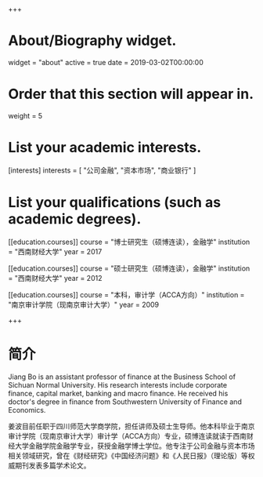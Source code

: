 +++
# About/Biography widget.
widget = "about"
active = true
date = 2019-03-02T00:00:00

# Order that this section will appear in.
weight = 5

# List your academic interests.
[interests]
  interests = [
    "公司金融",
    "资本市场",
    "商业银行"
  ]

# List your qualifications (such as academic degrees).
[[education.courses]]
  course = "博士研究生（硕博连读），金融学"
  institution = "西南财经大学"
  year = 2017

[[education.courses]]
  course = "硕士研究生（硕博连读），金融学"
  institution = "西南财经大学"
  year = 2012

[[education.courses]]
  course = "本科，审计学（ACCA方向）"
  institution = "南京审计学院（现南京审计大学）"
  year = 2009
 
+++

# 简介

Jiang Bo is an assistant professor of finance at the Business School of Sichuan Normal University. His research interests include corporate finance, capital market, banking and macro finance. He received his doctor's degree in finance from Southwestern University of Finance and Economics.

姜波目前任职于四川师范大学商学院，担任讲师及硕士生导师。他本科毕业于南京审计学院（现南京审计大学）审计学（ACCA方向）专业，硕博连读就读于西南财经大学金融学院金融学专业，获授金融学博士学位。他专注于公司金融与资本市场相关领域研究，曾在《财经研究》《中国经济问题》和《人民日报》（理论版）等权威期刊发表多篇学术论文。
